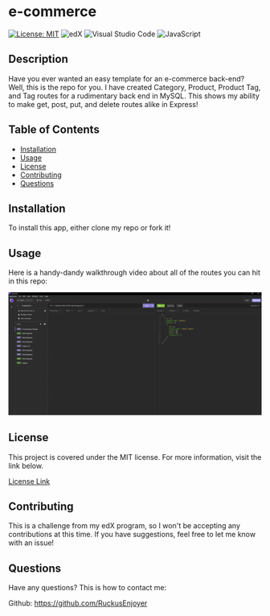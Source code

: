 
# e-commerce
[![License: MIT](https://img.shields.io/badge/License-MIT-yellow.svg)](https://opensource.org/licenses/MIT) ![edX](https://img.shields.io/badge/edX-%2302262B.svg?style=for-the-badge&logo=edX&logoColor=white) ![Visual Studio Code](https://img.shields.io/badge/Visual%20Studio%20Code-0078d7.svg?style=for-the-badge&logo=visual-studio-code&logoColor=white) ![JavaScript](https://img.shields.io/badge/javascript-%23323330.svg?style=for-the-badge&logo=javascript&logoColor=%23F7DF1E)

## Description

Have you ever wanted an easy template for an e-commerce back-end? Well, this is the repo for you. I have created Category, Product, Product Tag, and Tag routes for a rudimentary back end in MySQL. This shows my ability to make get, post, put, and delete routes alike in Express!
    
## Table of Contents

- [Installation](#Installation)
- [Usage](#Usage)
- [License](#License)
- [Contributing](#Contributing)
- [Questions](#Questions)
    
## Installation

To install this app, either clone my repo or fork it!

## Usage
    
Here is a handy-dandy walkthrough video about all of the routes you can hit in this repo:

[![A video of how to use the application.](./assets/Capture.JPG)](https://app.screencastify.com/v3/watch/2zCYmln9YdlFt9uODDCY "How to Use")

## License

This project is covered under the MIT license. For more information, visit the link below.

[License Link](./LICENSE)

## Contributing

This is a challenge from my edX program, so I won't be accepting any contributions at this time. If you have suggestions, feel free to let me know with an issue!
    
## Questions

Have any questions? This is how to contact me:

Github: https://github.com/RuckusEnjoyer
    